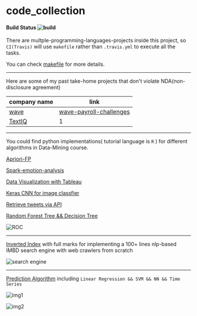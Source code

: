 # code_collection 

#### Build Status ![build](https://api.travis-ci.org/Allianzcortex/code_collection.svg?branch=master)

There are multple-programming-languages-projects inside this project, so `CI(Travis)` will use `makefile` rather than `.travis.yml` to execute all the tasks.

You can check [makefile](makefile) for more details.

---

Here are some of my past take-home projects that don't violate NDA(non-disclosure agreement)

| company name | link |
|--------------|------|
| [wave](https://www.waveapps.com/) | [wave-payroll-challenges](./wave-hq-take-home-projects/)   |
| [TextIQ](https://www.relativity.com/data-solutions/textiq/)       | 1    |


---

You could find python implementations( tutorial language is `R` ) for different algorithms in Data-Mining course.

[Apriori-FP](Machine-Learning-Code-Base/Apriori-FP)

[Spark-emotion-analysis](Machine-Learning-Code-Base/bigdata)

[Data Visualization with Tableau](Machine-Learning-Code-Base/BI_Tableau)

[Keras CNN for image classfier](Machine-Learning-Code-Base/keras_cnn.py) 

[Retrieve tweets via API](Machine-Learning-Code-Base/twitter_news.py)

[Random Forest Tree && Decision Tree](Machine-Learning-Code-Base/Decision-Tree)

![ROC](Machine-Learning-Code-Base/Decision-Tree/factor.png)

---


[Inverted Index](Machine-Learning-Code-Base/build_search_engine.py) with full marks for implementing a 100+ lines nlp-based IMBD search engine with web crawlers from scratch

![search engine](Machine-Learning-Code-Base/build_search_engine.png)

---

[Prediction Algorithm](Machine-Learning-Code-Base/prediction) including `Linear Regression && SVM && NN && Time Series`

![img1](Machine-Learning-Code-Base/prediction/screenshots/1-4-1.png)

![img2](Machine-Learning-Code-Base/prediction/screenshots/2-4.png)






